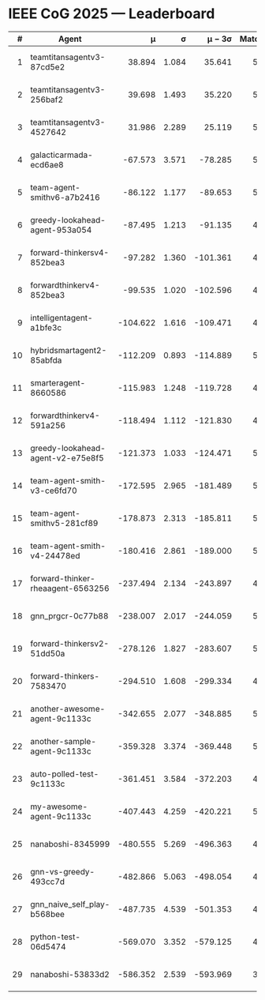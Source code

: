# IEEE CoG 2025 — Leaderboard

| # | Agent | μ | σ | μ − 3σ | Matches | Updated |
|---:|---|---:|---:|---:|---:|---|
| 1 | teamtitansagentv3-87cd5e2 | 38.894 | 1.084 | 35.641 | 5512 | 2025-08-19 05:13 |
| 2 | teamtitansagentv3-256baf2 | 39.698 | 1.493 | 35.220 | 5672 | 2025-08-19 05:13 |
| 3 | teamtitansagentv3-4527642 | 31.986 | 2.289 | 25.119 | 5320 | 2025-08-19 05:13 |
| 4 | galacticarmada-ecd6ae8 | -67.573 | 3.571 | -78.285 | 5220 | 2025-08-19 05:13 |
| 5 | team-agent-smithv6-a7b2416 | -86.122 | 1.177 | -89.653 | 5300 | 2025-08-19 05:13 |
| 6 | greedy-lookahead-agent-953a054 | -87.495 | 1.213 | -91.135 | 4988 | 2025-08-19 05:13 |
| 7 | forward-thinkersv4-852bea3 | -97.282 | 1.360 | -101.361 | 4510 | 2025-08-19 05:13 |
| 8 | forwardthinkerv4-852bea3 | -99.535 | 1.020 | -102.596 | 4282 | 2025-08-19 05:13 |
| 9 | intelligentagent-a1bfe3c | -104.622 | 1.616 | -109.471 | 4234 | 2025-08-19 05:13 |
| 10 | hybridsmartagent2-85abfda | -112.209 | 0.893 | -114.889 | 5118 | 2025-08-19 05:13 |
| 11 | smarteragent-8660586 | -115.983 | 1.248 | -119.728 | 4565 | 2025-08-19 05:13 |
| 12 | forwardthinkerv4-591a256 | -118.494 | 1.112 | -121.830 | 4719 | 2025-08-19 05:13 |
| 13 | greedy-lookahead-agent-v2-e75e8f5 | -121.373 | 1.033 | -124.471 | 5348 | 2025-08-19 05:13 |
| 14 | team-agent-smith-v3-ce6fd70 | -172.595 | 2.965 | -181.489 | 5846 | 2025-08-19 05:13 |
| 15 | team-agent-smithv5-281cf89 | -178.873 | 2.313 | -185.811 | 5340 | 2025-08-19 05:13 |
| 16 | team-agent-smith-v4-24478ed | -180.416 | 2.861 | -189.000 | 5566 | 2025-08-19 05:13 |
| 17 | forward-thinker-rheaagent-6563256 | -237.494 | 2.134 | -243.897 | 4886 | 2025-08-19 05:13 |
| 18 | gnn_prgcr-0c77b88 | -238.007 | 2.017 | -244.059 | 5050 | 2025-08-19 05:13 |
| 19 | forward-thinkersv2-51dd50a | -278.126 | 1.827 | -283.607 | 5406 | 2025-08-19 05:13 |
| 20 | forward-thinkers-7583470 | -294.510 | 1.608 | -299.334 | 4820 | 2025-08-19 05:13 |
| 21 | another-awesome-agent-9c1133c | -342.655 | 2.077 | -348.885 | 5780 | 2025-08-19 05:13 |
| 22 | another-sample-agent-9c1133c | -359.328 | 3.374 | -369.448 | 5260 | 2025-08-19 05:13 |
| 23 | auto-polled-test-9c1133c | -361.451 | 3.584 | -372.203 | 4940 | 2025-08-19 05:13 |
| 24 | my-awesome-agent-9c1133c | -407.443 | 4.259 | -420.221 | 5640 | 2025-08-19 05:13 |
| 25 | nanaboshi-8345999 | -480.555 | 5.269 | -496.363 | 4540 | 2025-08-19 05:13 |
| 26 | gnn-vs-greedy-493cc7d | -482.866 | 5.063 | -498.054 | 4380 | 2025-08-19 05:13 |
| 27 | gnn_naive_self_play-b568bee | -487.735 | 4.539 | -501.353 | 4420 | 2025-08-19 05:13 |
| 28 | python-test-06d5474 | -569.070 | 3.352 | -579.125 | 4480 | 2025-08-19 05:13 |
| 29 | nanaboshi-53833d2 | -586.352 | 2.539 | -593.969 | 3970 | 2025-08-19 05:13 |
